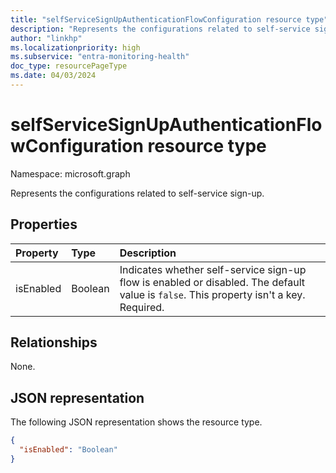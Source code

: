 ```yaml
---
title: "selfServiceSignUpAuthenticationFlowConfiguration resource type"
description: "Represents the configurations related to self-service sign-up."
author: "linkhp"
ms.localizationpriority: high
ms.subservice: "entra-monitoring-health"
doc_type: resourcePageType
ms.date: 04/03/2024
---
```


# selfServiceSignUpAuthenticationFlowConfiguration resource type

Namespace: microsoft.graph

Represents the configurations related to self-service sign-up.

## Properties

|Property|Type|Description|
|:-------|:---|:----------|
|isEnabled|Boolean|Indicates whether self-service sign-up flow is enabled or disabled. The default value is `false`. This property isn't a key. Required. |

## Relationships

None.

## JSON representation

The following JSON representation shows the resource type.
<!-- {
  "blockType": "resource",
  "@odata.type": "microsoft.graph.selfServiceSignUpAuthenticationFlowConfiguration"
}
-->

``` json
{
  "isEnabled": "Boolean"
}
```
